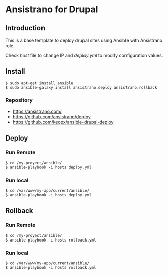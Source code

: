 # Ansistrano for Drupal

## Introduction

This is a base template to deploy drupal sites using Ansible with Ansistrano role.

Check _host_ file to change IP and _deploy.yml_ to modify configuration values.

## Install

```
$ sudo apt-get install ansible
$ sudo ansible-galaxy install ansistrano.deploy ansistrano.rollback
```

### Repository

- https://ansistrano.com/
- https://github.com/ansistrano/deploy
- https://github.com/keopx/ansible-drupal-deploy

## Deploy

### Run Remote

```
$ cd /my-proyect/ansible/
$ ansible-playbook -i hosts deploy.yml
```

### Run local
```
$ cd /var/www/my-app/current/ansible/
$ ansible-playbook -i hosts deploy.yml
```

## Rollback

### Run Remote

```
$ cd /my-proyect/ansible/
$ ansible-playbook -i hosts rollback.yml
```

### Run local
```
$ cd /var/www/my-app/current/ansible/
$ ansible-playbook -i hosts rollback.yml
```
